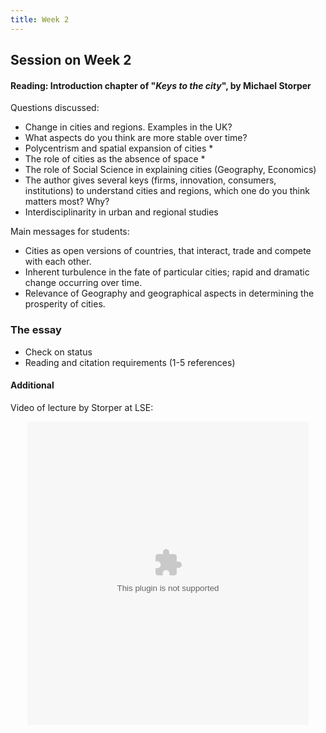 ```yaml
---
title: Week 2
---
```


## Session on Week 2

#### Reading: Introduction chapter of "*Keys to the city*", by Michael Storper

Questions discussed:

* Change in cities and regions. Examples in the UK?
* What aspects do you think are more stable over time?
* Polycentrism and spatial expansion of cities *
* The role of cities as the absence of space *
* The role of Social Science in explaining cities (Geography, Economics)
* The author gives several keys (firms, innovation, consumers, institutions)
  to understand cities and regions, which one do you think matters most? Why?
* Interdisciplinarity in urban and regional studies

Main messages for students:

* Cities as open versions of countries, that interact, trade and compete with
  each other.
* Inherent turbulence in the fate of particular cities; rapid and dramatic change occurring over time.
* Relevance of Geography and geographical aspects in determining the
  prosperity of cities.

### The essay

* Check on status
* Reading and citation requirements (1-5 references)

#### Additional

Video of lecture by Storper at LSE:

<center>
<embed src='http://www.lse.ac.uk/newsAndMedia/videoAndAudio/mediaplayer/mediaplayerV5.swf' height='485' width='450' allowscriptaccess='always' allowfullscreen='true' flashvars="&fbit.height=253&fbit.visible=true&fbit.width=450&fbit.x=0&fbit.y=0&frontcolor=0xffffff&playlist=bottom&playlistfile=http%3A%2F%2Fwww.lse.ac.uk%2Fassets%2Frichmedia%2Fplaylists%2F2065.xml&playlistsize=200&plugins=viral-2%2Cfbit-1%2Ctweetit-1&skin=http%3A%2F%2Fwww.lse.ac.uk%2FnewsAndMedia%2FvideoAndAudio%2Fmediaplayer%2FskinModieus.swf&tweetit.height=253&tweetit.visible=true&tweetit.width=450&tweetit.x=0&tweetit.y=0&viral.callout=none&viral.functions=link%2Cembed&viral.oncomplete=true&viral.onpause=false"/>
</center>


